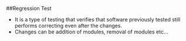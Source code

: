 ##Regression Test

* It is a type of testing that verifies that software previously tested still performs correcting even after the changes.
* Changes can be addition of modules, removal of modules etc...

